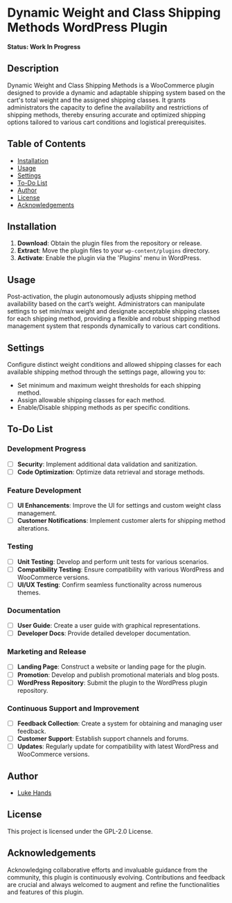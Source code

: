 # Dynamic Weight and Class Shipping Methods WordPress Plugin

**Status: Work In Progress**

## Description

Dynamic Weight and Class Shipping Methods is a WooCommerce plugin designed to provide a dynamic and adaptable shipping system based on the cart's total weight and the assigned shipping classes. It grants administrators the capacity to define the availability and restrictions of shipping methods, thereby ensuring accurate and optimized shipping options tailored to various cart conditions and logistical prerequisites.

## Table of Contents

- [Installation](#installation)
- [Usage](#usage)
- [Settings](#settings)
- [To-Do List](#to-do-list)
- [Author](#author)
- [License](#license)
- [Acknowledgements](#acknowledgements)

## Installation

1. **Download**: Obtain the plugin files from the repository or release.
2. **Extract**: Move the plugin files to your `wp-content/plugins` directory.
3. **Activate**: Enable the plugin via the 'Plugins' menu in WordPress.

## Usage

Post-activation, the plugin autonomously adjusts shipping method availability based on the cart’s weight. Administrators can manipulate settings to set min/max weight and designate acceptable shipping classes for each shipping method, providing a flexible and robust shipping method management system that responds dynamically to various cart conditions.

## Settings

Configure distinct weight conditions and allowed shipping classes for each available shipping method through the settings page, allowing you to:

- Set minimum and maximum weight thresholds for each shipping method.
- Assign allowable shipping classes for each method.
- Enable/Disable shipping methods as per specific conditions.

## To-Do List

### Development Progress
- [ ] **Security**: Implement additional data validation and sanitization.
- [ ] **Code Optimization**: Optimize data retrieval and storage methods.
  
### Feature Development
- [ ] **UI Enhancements**: Improve the UI for settings and custom weight class management.
- [ ] **Customer Notifications**: Implement customer alerts for shipping method alterations.

### Testing
- [ ] **Unit Testing**: Develop and perform unit tests for various scenarios.
- [ ] **Compatibility Testing**: Ensure compatibility with various WordPress and WooCommerce versions.
- [ ] **UI/UX Testing**: Confirm seamless functionality across numerous themes.

### Documentation
- [ ] **User Guide**: Create a user guide with graphical representations.
- [ ] **Developer Docs**: Provide detailed developer documentation.

### Marketing and Release
- [ ] **Landing Page**: Construct a website or landing page for the plugin.
- [ ] **Promotion**: Develop and publish promotional materials and blog posts.
- [ ] **WordPress Repository**: Submit the plugin to the WordPress plugin repository.

### Continuous Support and Improvement
- [ ] **Feedback Collection**: Create a system for obtaining and managing user feedback.
- [ ] **Customer Support**: Establish support channels and forums.
- [ ] **Updates**: Regularly update for compatibility with latest WordPress and WooCommerce versions.

## Author

- [Luke Hands](https://lukehands.net/shipping)

## License

This project is licensed under the GPL-2.0 License.

## Acknowledgements

Acknowledging collaborative efforts and invaluable guidance from the community, this plugin is continuously evolving. Contributions and feedback are crucial and always welcomed to augment and refine the functionalities and features of this plugin.
